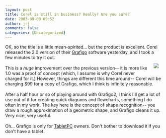 ```yaml
---
layout: post
title: Corel is still in business? Really? Are you sure?
date: 2003-09-09 09:52
author: jrj
comments: false
categories: [Uncategorized]
---
```

OK, so the title is a little mean-spirited... but the product is excellent. Corel released the 2.0 version of their <a href="http://www.corel.com/servlet/Satellite?pagename=Corel/Products/productInfo&amp;id=1047022154101" target="_blank">Grafigo</a> software yesterday, and I took a few minutes to try it out.
<br /><a href="http://www.corel.com/servlet/Satellite?pagename=corel/products/productInfo&amp;id=1047022154101" target="_blank"><img src="http://www.jrj.org/grafigo.gif" border="0" align="right" vspace="10" hspace="10" /></a>
<br />This is a *huge* improvement over the previous version-- it is more like 1.0 was a proof of concept (which, I assume is why Corel never charged for it.) However, things are different this time around-- Corel will be charging $99 for a copy of Grafigo, which I think is infinitely reasonable.
<br />
<br />After a half hour or so of playing around with Grafigo2, I think I'll get a lot of use out of it for creating quick diagrams and flowcharts, something I do often in my work. The key here is the concept of shape recognition-- you draw a rough approximation of a geometric shape, and Grafigo cleans it up. Very nice, very useful.
<br />
<br />Oh... Grafigo is only for <a href="http://www.tabletpc.com" target="_blank">TabletPC</a> owners. Don't bother to download it if you don't have a tablet.
